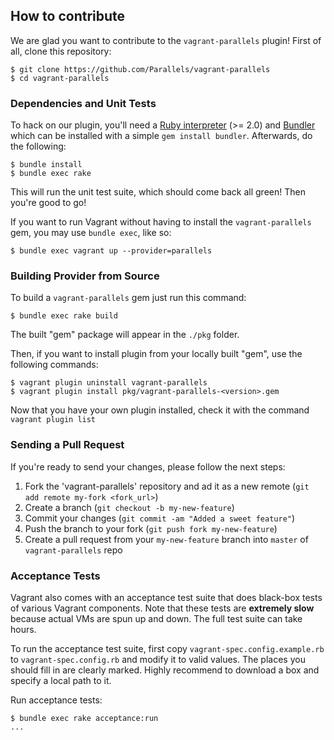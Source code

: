 ## How to contribute

We are glad you want to contribute to the `vagrant-parallels` plugin!
First of all,  clone this repository:

```
$ git clone https://github.com/Parallels/vagrant-parallels
$ cd vagrant-parallels
```

### Dependencies and Unit Tests

To hack on our plugin, you'll need a [Ruby interpreter](https://www.ruby-lang.org/en/downloads/) 
(>= 2.0) and [Bundler](https://bundler.io/) which can be installed with a simple 
`gem install bundler`. Afterwards, do the following:

```
$ bundle install
$ bundle exec rake
```

This will run the unit test suite, which should come back all green!
Then you're good to go!

If you want to run Vagrant without having to install the `vagrant-parallels`
gem, you may use `bundle exec`, like so:

```
$ bundle exec vagrant up --provider=parallels
```

### Building Provider from Source
To build a `vagrant-parallels` gem just run this command:

```
$ bundle exec rake build
```

The built "gem" package will appear in the `./pkg` folder.

Then, if you want to install plugin from your locally built "gem", use the
following commands:

```
$ vagrant plugin uninstall vagrant-parallels
$ vagrant plugin install pkg/vagrant-parallels-<version>.gem
```

Now that you have your own plugin installed, check it with the command
`vagrant plugin list`

### Sending a Pull Request
If you're ready to send your changes, please follow the next steps:

1. Fork the 'vagrant-parallels' repository and ad it as a new remote (`git add
remote my-fork <fork_url>`)
2. Create a branch (`git checkout -b my-new-feature`)
3. Commit your changes (`git commit -am "Added a sweet feature"`)
4. Push the branch to your fork (`git push fork my-new-feature`)
5. Create a pull request from your `my-new-feature` branch into `master` of
`vagrant-parallels` repo

### Acceptance Tests

Vagrant also comes with an acceptance test suite that does black-box
tests of various Vagrant components. Note that these tests are **extremely
slow** because actual VMs are spun up and down. The full test suite can
take hours.

To run the acceptance test suite, first copy `vagrant-spec.config.example.rb`
to `vagrant-spec.config.rb` and modify it to valid values. The places you
should fill in are clearly marked. Highly recommend to download a box and
specify a local path to it.

Run acceptance tests:

```
$ bundle exec rake acceptance:run
...
```

